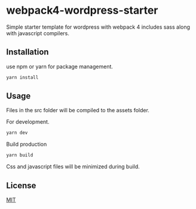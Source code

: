 # webpack4-wordpress-starter

Simple starter template for wordpress with webpack 4 includes sass along with javascript compilers.

## Installation

use npm or yarn for package management.

```bash
yarn install
```

## Usage

Files in the src folder will be compiled to the assets folder.

For development.

```bash
yarn dev
```

Build production

```bash
yarn build
```

Css and javascript files will be minimized during build.

## License

[MIT](https://choosealicense.com/licenses/mit/)
